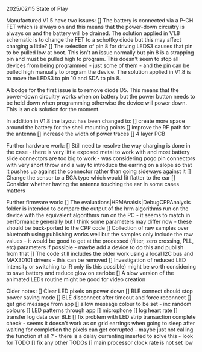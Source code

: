 
2025/02/15 State of Play

Manufactured V1.5 have two issues:
[] The battery is connected via a P-CH FET which is always on and this means that the power-down circuitry is always on and the battery will be drained. The solution applied in V1.8 schematic is to change the FET to a schottky diode but this may affect charging a little?
[] The selection of pin 8 for driving LEDS3 causes that pin to be pulled low at boot. This isn't an issue normally but pin 8 is a strapping pin and must be pulled high to program. This doesn't seem to stop all devices from being programmed - just some of them - and the pin can be pulled high manually to program the device. The solution applied in V1.8 is to move the LEDS3 to pin 10 and SDA to pin 8.

A bodge for the first issue is to remove diode D5. This means that the power-down circuitry works when on battery but the power button needs to be held down when programming otherwise the device will power down. This is an ok solution for the moment.

In addition in V1.8 the layout has been changed to:
[] create more space around the battery for the shell mounting points
[] improve the RF path for the antenna
[] increase the width of power traces
[] 4 layer PCB

Further hardware work:
[] Still need to resolve the way charging is done in the case - there is very little exposed metal to work with and most battery slide connectors are too big to work - was considering pogo pin connectors with very short throw and a way to introduce the earring on a slope so that it pushes up against the connector rather than going sideways against it
[] Change the sensor to a BGA type which would fit flatter to the ear
[] Consider whether having the antenna touching the ear in some cases matters

Further firmware work:
[] The evaluations|HRMAnalsis|DebugCPPAnalysis folder is intended to compare the output of the hrm algorithms run on the device with the equivalent algorithms run on the PC - it seems to match in performance generally but I think some parameters may differ now - these should be back-ported to the CPP code
[] Collection of raw samples over bluetooth using publishing works well but the samples only include the raw values - it would be good to get at the processed (filter, zero crossing, PLL, etc) parameters if possible - maybe add a device to do this and publish from that
[] The code still includes the older work using a local I2C bus and MAX30101 drivers - this can be removed
[] Investigation of reduced LED intensity or switching to IR only (is this possible) might be worth considering to save battery and reduce glow on earlobe
[] A slow version of the animated LEDs routine might be good for video creation

Older notes:
[] Clear LED pixels on power down
[] BLE connect should stop power saving mode
[] BLE disconnect after timeout and force reconnect
[] get grid message from app
[] allow message colour to be set - inc random colours
[] LED patterns through app
[] microphone
[] log heart rate
[] transfer log data over BLE
[] fix problem with LED strip transaction complete check - seems it doesn't work as on grid earrings when going to sleep after waiting for completion the pixels can get corrupted - maybe just not calling the function at all ? - there is a delay currenting inserted to solve this - look for TODO
[] fix any other TODOs
[] main processor clock rate is not set low
